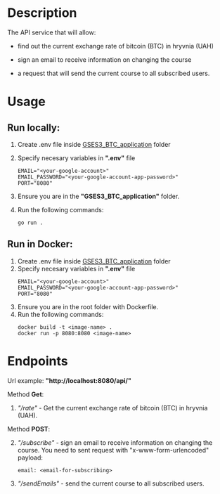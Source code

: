 # Description
The АРI service that will allow:

- find out the current exchange rate of bitcoin (BTC) in hryvnia (UAH)

- sign an email to receive information on changing the course

- a request that will send the current course to all subscribed users.

# Usage
## Run locally:
1. Create .env file inside [GSES3_BTC_application](.GSES3_BTC_application) folder
2. Specify necesary variables in **".env"** file
    ```
    EMAIL="<your-google-account>"
    EMAIL_PASSWORD="<your-google-account-app-password>"
    PORT="8080"
    ```
3. Ensure you are in the **"GSES3_BTC_application"** folder.

4. Run the following commands:
    ```
    go run .
    ```

## Run in Docker:
1. Create .env file inside [GSES3_BTC_application](GSES3_BTC_application) folder
2. Specify necesary variables in **".env"** file
    ```
    EMAIL="<your-google-account>"
    EMAIL_PASSWORD="<your-google-account-app-password>"
    PORT="8080"
    ```
3. Ensure you are in the root folder with Dockerfile.
4. Run the following commands:
    ```
    docker build -t <image-name> .
    docker run -p 8080:8080 <image-name>

    ```

# Endpoints
Url example: **"http://localhost:8080/api/"**

Method **Get**:

1. *"/rate"* - Get the current exchange rate of bitcoin (BTC) in hryvnia (UAH).

Method **POST**:

2. *"/subscribe"* - sign an email to receive information on changing the course.
You need to sent request with "x-www-form-urlencoded" payload:
    ```
    email: <email-for-subscribing>
    ```
3. *"/sendEmails"* - send the current course to all subscribed users.
